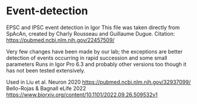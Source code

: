 # Event-detection
EPSC and IPSC event detection in Igor
This file was taken directly from SpAcAn, created by Charly Rousseau and Guillaume Dugue. 
Citation: https://pubmed.ncbi.nlm.nih.gov/22457509/

Very few changes have been made by our lab; the exceptions are better detection of events occurring in rapid succession and some small parameters
Runs in Igor Pro 6.3 and probably other versions too though it has not been tested extensively.

Used in Liu et al. Neuron 2020
https://pubmed.ncbi.nlm.nih.gov/32937099/
Bello-Rojas & Bagnall eLife 2022
https://www.biorxiv.org/content/10.1101/2022.09.26.509532v1
